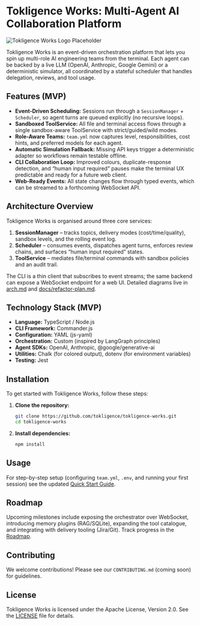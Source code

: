 # Tokligence Works: Multi-Agent AI Collaboration Platform

![Tokligence Works Logo Placeholder](https://via.placeholder.com/150x50?text=Tokligence+Works)

Tokligence Works is an event-driven orchestration platform that lets you spin up multi-role AI engineering teams from the terminal. Each agent can be backed by a live LLM (OpenAI, Anthropic, Google Gemini) or a deterministic simulator, all coordinated by a stateful scheduler that handles delegation, reviews, and tool usage.

## Features (MVP)

- **Event-Driven Scheduling:** Sessions run through a `SessionManager` + `Scheduler`, so agent turns are queued explicitly (no recursive loops).
- **Sandboxed ToolService:** All file and terminal access flows through a single sandbox-aware ToolService with strict/guided/wild modes.
- **Role-Aware Teams:** `team.yml` now captures level, responsibilities, cost hints, and preferred models for each agent.
- **Automatic Simulation Fallback:** Missing API keys trigger a deterministic adapter so workflows remain testable offline.
- **CLI Collaboration Loop:** Improved colours, duplicate-response detection, and “human input required” pauses make the terminal UX predictable and ready for a future web client.
- **Web-Ready Events:** All state changes flow through typed events, which can be streamed to a forthcoming WebSocket API.

## Architecture Overview

Tokligence Works is organised around three core services:

1. **SessionManager** – tracks topics, delivery modes (cost/time/quality), sandbox levels, and the rolling event log.
2. **Scheduler** – consumes events, dispatches agent turns, enforces review chains, and surfaces “human input required” states.
3. **ToolService** – mediates file/terminal commands with sandbox policies and an audit trail.

The CLI is a thin client that subscribes to event streams; the same backend can expose a WebSocket endpoint for a web UI. Detailed diagrams live in [arch.md](./arch.md) and [docs/refactor-plan.md](./docs/refactor-plan.md).

## Technology Stack (MVP)

- **Language:** TypeScript / Node.js
- **CLI Framework:** Commander.js
- **Configuration:** YAML (js-yaml)
- **Orchestration:** Custom (inspired by LangGraph principles)
- **Agent SDKs:** OpenAI, Anthropic, @google/generative-ai
- **Utilities:** Chalk (for colored output), dotenv (for environment variables)
- **Testing:** Jest

## Installation

To get started with Tokligence Works, follow these steps:

1.  **Clone the repository:**
    ```bash
    git clone https://github.com/tokligence/tokligence-works.git
    cd tokligence-works
    ```
2.  **Install dependencies:**
    ```bash
    npm install
    ```

## Usage

For step-by-step setup (configuring `team.yml`, `.env`, and running your first session) see the updated [Quick Start Guide](./docs/quick_start.md).

## Roadmap

Upcoming milestones include exposing the orchestrator over WebSocket, introducing memory plugins (RAG/SQLite), expanding the tool catalogue, and integrating with delivery tooling (Jira/Git). Track progress in the [Roadmap](./docs/roadmap.md).

## Contributing

We welcome contributions! Please see our `CONTRIBUTING.md` (coming soon) for guidelines.

## License

Tokligence Works is licensed under the Apache License, Version 2.0. See the [LICENSE](./LICENSE) file for details.
